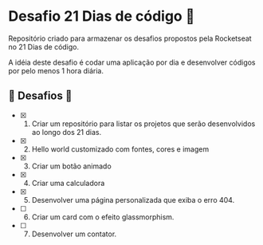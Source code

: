 # Desafio 21 Dias de código 🚀

Repositório criado para armazenar os desafios propostos pela Rocketseat no 21 Dias de código.

A idéia deste desafio é codar uma aplicação por dia e desenvolver códigos por pelo menos 1 hora diária.

## 🏹 Desafios 🎯

- [x] 01. Criar um repositório para listar os projetos que serão desenvolvidos ao longo dos 21 dias.
- [x] 02. Hello world customizado com fontes, cores e imagem 
- [X] 03. Criar um botão animado
- [X] 04. Criar uma calculadora
- [X] 05. Desenvolver uma página personalizada que exiba o erro 404.
- [ ] 06. Criar um card com o efeito glassmorphism.
- [ ] 07. Desenvolver um contator.
